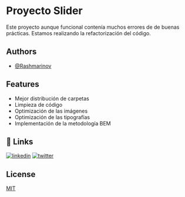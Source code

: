 
# Proyecto Slider

Este proyecto aunque funcional contenía muchos errores de de buenas prácticas. Estamos realizando la refactorización del código.




## Authors

- [@Rashmarinov](https://www.github.com/Rashmarinov)


## Features

- Mejor distribución de carpetas
- Limpieza de código
- Optimización de las imágenes
- Optimización de las tipografías 
- Implementación de la metodología BEM  


## 🔗 Links
[![linkedin](https://img.shields.io/badge/linkedin-0A66C2?style=for-the-badge&logo=linkedin&logoColor=white)](https://www.linkedin.com/)
[![twitter](https://img.shields.io/badge/twitter-1DA1F2?style=for-the-badge&logo=twitter&logoColor=white)](https://twitter.com/)


## License

[MIT](https://choosealicense.com/licenses/mit/)


